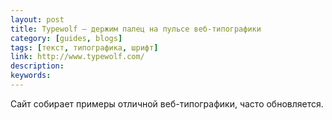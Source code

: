 ```yaml
---
layout: post
title: Typewolf — держим палец на пульсе веб-типографики
category: [guides, blogs]
tags: [текст, типографика, шрифт]
link: http://www.typewolf.com/
description:
keywords:
---
```


<p>Сайт собирает примеры отличной веб-типографики, часто обновляется.</p>
